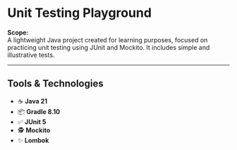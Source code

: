 # Unit Testing Playground

**Scope:**  
A lightweight Java project created for learning purposes, focused on practicing unit testing using JUnit and Mockito. 
It includes simple and illustrative tests.

---

## Tools & Technologies

- ☕ **Java 21**
- 📦 **Gradle 8.10**
- ✅ **JUnit 5**
- 🕵️ **Mockito**
- ✨ **Lombok**